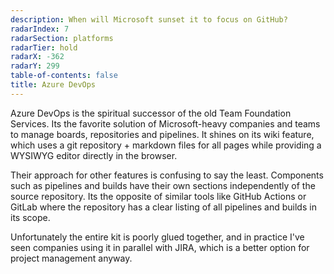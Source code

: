 ```yaml
---
description: When will Microsoft sunset it to focus on GitHub?
radarIndex: 7
radarSection: platforms
radarTier: hold
radarX: -362
radarY: 299
table-of-contents: false
title: Azure DevOps
---
```


Azure DevOps is the spiritual successor of the old Team Foundation Services.
Its the favorite solution of Microsoft-heavy companies and teams to manage
boards, repositories and pipelines. It shines on its wiki feature, which uses a
git repository + markdown files for all pages while providing a WYSIWYG editor
directly in the browser.

Their approach for other features is confusing to say the least. Components
such as pipelines and builds have their own sections independently of the
source repository. Its the opposite of similar tools like GitHub Actions or
GitLab where the repository has a clear listing of all pipelines and builds in
its scope.

Unfortunately the entire kit is poorly glued together, and in practice I've
seen companies using it in parallel with JIRA, which is a better option for
project management anyway.

